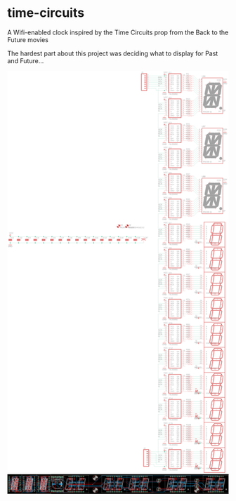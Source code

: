 # time-circuits
A Wifi-enabled clock inspired by the Time Circuits prop from the Back to the Future movies

The hardest part about this project was deciding what to display for Past and Future...

![schematic](time-circuits-schematic.png)
![board](time-circuits-board.png)
